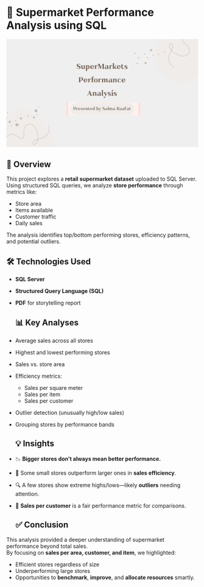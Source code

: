 # 🛒 Supermarket Performance Analysis using SQL

![Banner](https://github.com/Salmaraafat/Supermarket-branches/blob/main/Title.png)

## 📌 Overview

This project explores a **retail supermarket dataset** uploaded to SQL Server.  
Using structured SQL queries, we analyze **store performance** through metrics like:
- Store area  
- Items available  
- Customer traffic  
- Daily sales  

The analysis identifies top/bottom performing stores, efficiency patterns, and potential outliers.


## 🛠️ Technologies Used

- **SQL Server**  
- **Structured Query Language (SQL)**  
- **PDF** for storytelling report
  
  ## 📊 Key Analyses

- Average sales across all stores  
- Highest and lowest performing stores  
- Sales vs. store area  
- Efficiency metrics:  
  - Sales per square meter  
  - Sales per item  
  - Sales per customer  
- Outlier detection (unusually high/low sales)
- Grouping stores by performance bands

  ## 💡 Insights

- 📉 **Bigger stores don’t always mean better performance.**  
- 🚀 Some small stores outperform larger ones in **sales efficiency**.  
- 🔍 A few stores show extreme highs/lows—likely **outliers** needing attention.  
- 👥 **Sales per customer** is a fair performance metric for comparisons.

  ## ✅ Conclusion

This analysis provided a deeper understanding of supermarket performance beyond total sales.  
By focusing on **sales per area, customer, and item**, we highlighted:

- Efficient stores regardless of size  
- Underperforming large stores  
- Opportunities to **benchmark**, **improve**, and **allocate resources** smartly.
  

